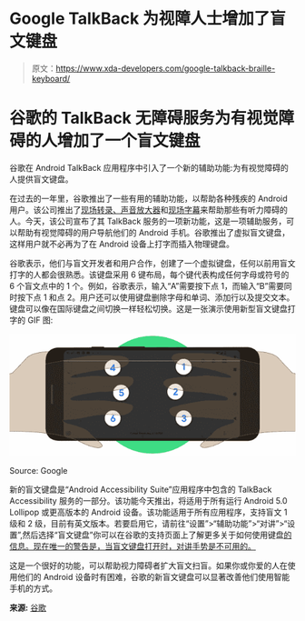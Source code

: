# Google TalkBack 为视障人士增加了盲文键盘

> 原文：<https://www.xda-developers.com/google-talkback-braille-keyboard/>

# 谷歌的 TalkBack 无障碍服务为有视觉障碍的人增加了一个盲文键盘

谷歌在 Android TalkBack 应用程序中引入了一个新的辅助功能:为有视觉障碍的人提供盲文键盘。

在过去的一年里，谷歌推出了一些有用的辅助功能，以帮助各种残疾的 Android 用户。该公司推出了[现场转录、声音放大器](https://www.xda-developers.com/live-transcribe-sound-amplifier-google-hearing-impaired/)和[现场字幕](https://www.xda-developers.com/google-accessibility-live-caption-android-q-live-relay-live-transcribe/)来帮助那些有听力障碍的人。今天，该公司宣布了其 TalkBack 服务的一项新功能，这是一项辅助服务，可以帮助有视觉障碍的用户导航他们的 Android 手机。谷歌推出了虚拟盲文键盘，这样用户就不必再为了在 Android 设备上打字而插入物理键盘。

谷歌表示，他们与盲文开发者和用户合作，创建了一个虚拟键盘，任何以前用盲文打字的人都会很熟悉。该键盘采用 6 键布局，每个键代表构成任何字母或符号的 6 个盲文点中的 1 个。例如，谷歌表示，输入“A”需要按下点 1，而输入“B”需要同时按下点 1 和点 2。用户还可以使用键盘删除字母和单词、添加行以及提交文本。键盘可以像在国际键盘之间切换一样轻松切换。这是一张演示使用新型盲文键盘打字的 GIF 图:

 <picture>![](img/74e5d7cf4205a701f5802f4f6ba7b39f.png)</picture> 

Source: Google

新的盲文键盘是“Android Accessibility Suite”应用程序中包含的 TalkBack Accessibility 服务的一部分。该功能今天推出，将适用于所有运行 Android 5.0 Lollipop 或更高版本的 Android 设备。该功能适用于所有应用程序，支持盲文 1 级和 2 级，目前有英文版本。若要启用它，请前往“设置”>“辅助功能”>“对讲”>“设置”,然后选择“盲文键盘”你可以在谷歌的支持页面上了解更多关于如何使用键盘[的信息。现在唯一的警告是，当盲文键盘打开时，对讲手势是不可用的。](https://support.google.com/accessibility/android/answer/9728765)

这是一个很好的功能，可以帮助视力障碍者扩大盲文扫盲。如果你或你爱的人在使用他们的 Android 设备时有困难，谷歌的新盲文键盘可以显著改善他们使用智能手机的方式。

**来源:** [谷歌](https://blog.google/products/android/braille-keyboard)
